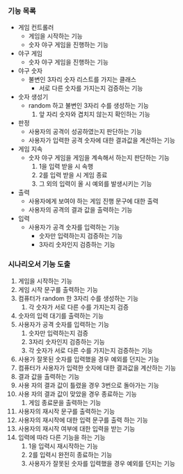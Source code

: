 ### 기능 목록
- 게임 컨트롤러
    - 게임을 시작하는 기능
    - 숫자 야구 게임을 진행하는 기능
- 야구 게임
    - 숫자 야구 게임을 진행하는 기능
- 야구 숫자
  - 불변인 3자리 숫자 리스트를 가지는 클래스
    - 서로 다른 숫자를 가지는지 검증하는 기능
- 숫자 생성기
    - random 하고 불변인 3자리 수를 생성하는 기능
        1. 앞 자리 숫자와 겹치지 않는지 확인하는 기능
- 판정
    - 사용자의 공격이 성공하였는지 판단하는 기능
    - 사용자가 입력한 공격 숫자에 대한 결과값을 계산하는 기능
- 게임 지속
    - 숫자 야구 게임을 게임을 계속해서 하는지 판단하는 기능
        1. 1을 입력 받을 시 속행
        2. 2를 입력 받을 시 게임 종료
        3. 그 외의 입력이 올 시 예외를 발생시키는 기능
- 출력
    - 사용자에게 보여야 하는 게임 진행 문구에 대한 출력
    - 사용자의 공격의 결과 값을 출력하는 기능
- 입력
    - 사용자가 공격 숫자를 입력하는 기능
      - 숫자만 입력하는지 검증하는 기능
      - 3자리 숫자인지 검증하는 기능


### 시나리오서 기능 도출
1. 게임을 시작하는 기능
2. 게임 시작 문구를 출력하는 기능
3. 컴퓨터가 random 한 3자리 수를 생성하는 기능
   1. 각 숫자가 서로 다른 수를 가지는지 검증
4. 숫자의 입력 대기를 출력하는 기능
5. 사용자가 공격 숫자를 입력하는 기능
   1. 숫자만 입력하는지 검증
   2. 3자리 숫자인지 검증하는 기능 
   3. 각 숫자가 서로 다른 수를 가지는지 검증하는 기능
6. 사용가 잘못된 숫자를 입력했을 경우 예외를 던지는 기능
7. 컴퓨터가 사용자가 입력한 숫자에 대한 결과값을 계산하는 기능
8. 결과 값을 출력하는 기능
9. 사용 자의 결과 값이 틀렸을 경우 3번으로 돌아가는 기능
10. 사용 자의 결과 값이 맞았을 경우 종료하는 기능
    1. 게임 종료문을 출력하는 기능
11. 사용자의 재시작 문구를 출력하는 기능
12. 사용자의 재시작에 대한 입력 문구를 출력 하는 기능
13. 사용자의 재시작 여부에 대한 입력을 받는 기능
14. 입력에 따라 다른 기능을 하는 기능
    1. 1을 입력시 재시작하는 기능
    2. 2를 입력시 완전히 종료하는 기능
    3. 사용자가 잘못된 숫자를 입력했을 경우 예외를 던지는 기능